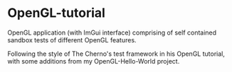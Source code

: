 # OpenGL-tutorial

OpenGL application (with ImGui interface) comprising of self contained sandbox tests of different OpenGL features.  

Following the style of The Cherno's test framework in his OpenGL tutorial, with some additions from my OpenGL-Hello-World project.
